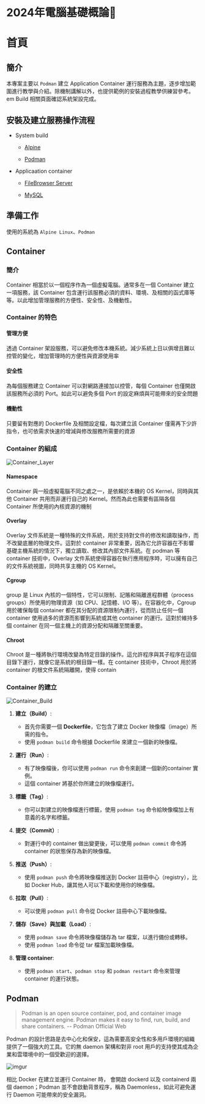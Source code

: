 # 2024年電腦基礎概論📝

# 首頁

## 簡介
本專案主要以 `Podman` 建立 Application Container 運行服務為主題，逐步增加範圍進行教學與介紹。除機制講解以外，也提供範例的安裝過程教學供練習參考。em Build 相關頁面確認系統架設完成。

## 安裝及建立服務操作流程


- System build

  - [Alpine](https://github.com/CUTe-CCNL/upboardbox/blob/main/System%20Build/Build%20Alpine/README.md)

  - [Podman](https://github.com/CUTe-CCNL/upboardbox/blob/main/System%20Build/Podman/README.md)

- Applicaation container

  - [FileBrowser Server](https://github.com/CUTe-CCNL/upboardbox/blob/main/Application%20Container/File%20Browser%20Server/README.md)

  - [MySQL](https://github.com/CUTe-CCNL/upboardbox/blob/main/Application%20Container/MySQL/README.md)

## 準備工作

使用的系統為 `Alpine Linux`、`Podman`

## Container
### 簡介

Container 相當於以一個程序作為一個虛擬電腦。通常多在一個 Container 建立一項服務，該 Container 包含運行該服務必須的資料、環境、及相關的函式庫等等。以此增加管理服務的方便性、安全性、及機動性。

### Container 的特色

#### 管理方便

透過 Container 架設服務，可以避免修改本機系統。減少系統上日以俱增且難以控管的變化，增加管理時的方便性與資源使用率

#### 安全性

為每個服務建立 Container 可以對網路連接加以控管，每個 Container 也僅開啟該服務所必須的 Port。如此可以避免多個 Port 的設定麻煩與可能帶來的安全問題

#### 機動性

只要留有對應的 Dockerfile 及相關設定檔，每次建立該 Container 僅需再下少許指令，也可依需求快速的增減與修改服務所需要的資源

### Container 的組成

![Container_Layer](https://imgur.com/wCmxGTK.png)

#### Namespace

Container 與一般虛擬電腦不同之處之一，是依賴於本機的 OS Kernel，同時與其他 Container 共用而非運行自己的 Kernel。然而為此也需要有區隔各個 Container 所使用的內核資源的機制

#### Overlay

Overlay 文件系統是一種特殊的文件系統，用於支持對文件的修改和讀取操作，而不改變底層的物理文件。這對於 container 非常重要，因為它允許容器在不影響基礎主機系統的情況下，獨立讀取、修改其內部文件系統。在 podman 等 container 技術中，Overlay 文件系統使得容器在執行應用程序時，可以擁有自己的文件系統視圖，同時共享主機的 OS Kernel。

#### Cgroup

group 是 Linux 內核的一個特性，它可以限制、記賬和隔離進程群體（process groups）所使用的物理資源（如 CPU、記憶體、I/O 等）。在容器化中，Cgroup 用於確保每個 container 都在其分配的資源限制內運行，從而防止任何一個 container 使用過多的資源而影響到系統或其他 container 的運行。這對於維持多個 container 在同一個主機上的資源分配和隔離至關重要。

#### Chroot

Chroot 是一種將執行環境改變為特定目錄的操作。這允許程序與其子程序在這個目錄下運行，就像它是系統的根目錄一樣。在 container 技術中，Chroot 用於將 container 的根文件系統隔離開，使得 contain

### Container 的建立

![Container_Build](https://imgur.com/NpXkQBE.png)

1. **建立（Build）**:
   - 首先你需要一個 **Dockerfile**，它包含了建立 Docker 映像檔（image）所需的指令。
   - 使用 `podman build` 命令根據 Dockerfile 來建立一個新的映像檔。

2. **運行（Run）**:
   - 有了映像檔後，你可以使用 `podman run` 命令來創建一個新的container 實例。
   - 這個 container 將基於你所建立的映像檔運行。

3. **標籤（Tag）**:
   - 你可以對建立的映像檔進行標籤，使用 `podman tag` 命令給映像檔加上有意義的名字和標籤。

4. **提交（Commit）**:
   - 對運行中的 container 做出變更後，可以使用 `podman commit` 命令將 container 的狀態保存為新的映像檔。

5. **推送（Push）**:
   - 使用 `podman push` 命令將映像檔推送到 Docker 註冊中心（registry），比如 Docker Hub，讓其他人可以下載和使用你的映像檔。

6. **拉取（Pull）**:
   - 可以使用 `podman pull` 命令從 Docker 註冊中心下載映像檔。

7. **儲存（Save）**與**加載（Load）**:
   - 使用 `podman save` 命令將映像檔儲存為 tar 檔案，以進行備份或轉移。
   - 使用 `podman load` 命令從 tar 檔案加載映像檔。

8. **管理 container**:
   - 使用 `podman start`、`podman stop` 和 `podman restart` 命令來管理 container 的運行狀態。


## Podman

>Podman is an open source container, pod, and container image management engine. Podman makes it easy to find, run, build, and share containers.
>-- Podman Official Web

Podman 的設計思路是去中心化和保安，這為需要高安全性和多用戶環境的組織提供了一個強大的工具。它的無 daemon 架構和對非 root 用戶的支持使其成為企業和雲環境中的一個受歡迎的選擇。

![imgur](https://imgur.com/uPx2eDb.png)

相比 Docker 在建立並運行 Container 時，
會開啟 dockerd 以及 containerd 兩個 daemon；Podman 並不會啟動背景程序，稱為 Daemonless，如此可避免運行 Daemon 可能帶來的安全漏洞。

